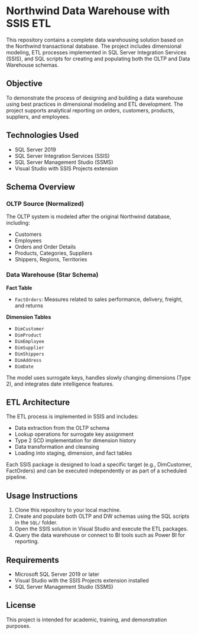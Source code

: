 # Northwind Data Warehouse with SSIS ETL

This repository contains a complete data warehousing solution based on the Northwind transactional database. The project includes dimensional modeling, ETL processes implemented in SQL Server Integration Services (SSIS), and SQL scripts for creating and populating both the OLTP and Data Warehouse schemas.

## Objective

To demonstrate the process of designing and building a data warehouse using best practices in dimensional modeling and ETL development. The project supports analytical reporting on orders, customers, products, suppliers, and employees.

## Technologies Used

- SQL Server 2019
- SQL Server Integration Services (SSIS)
- SQL Server Management Studio (SSMS)
- Visual Studio with SSIS Projects extension


## Schema Overview

### OLTP Source (Normalized)

The OLTP system is modeled after the original Northwind database, including:

- Customers  
- Employees  
- Orders and Order Details  
- Products, Categories, Suppliers  
- Shippers, Regions, Territories  

### Data Warehouse (Star Schema)

**Fact Table**  
- `FactOrders`: Measures related to sales performance, delivery, freight, and returns

**Dimension Tables**  
- `DimCustomer`  
- `DimProduct`  
- `DimEmployee`  
- `DimSupplier`  
- `DimShippers`  
- `DimAddress`  
- `DimDate`  

The model uses surrogate keys, handles slowly changing dimensions (Type 2), and integrates date intelligence features.

## ETL Architecture

The ETL process is implemented in SSIS and includes:

- Data extraction from the OLTP schema  
- Lookup operations for surrogate key assignment  
- Type 2 SCD implementation for dimension history  
- Data transformation and cleansing  
- Loading into staging, dimension, and fact tables  

Each SSIS package is designed to load a specific target (e.g., DimCustomer, FactOrders) and can be executed independently or as part of a scheduled pipeline.

## Usage Instructions

1. Clone this repository to your local machine.
2. Create and populate both OLTP and DW schemas using the SQL scripts in the `SQL/` folder.
3. Open the SSIS solution in Visual Studio and execute the ETL packages.
4. Query the data warehouse or connect to BI tools such as Power BI for reporting.

## Requirements

- Microsoft SQL Server 2019 or later  
- Visual Studio with the SSIS Projects extension installed  
- SQL Server Management Studio (SSMS)  

## License

This project is intended for academic, training, and demonstration purposes.
